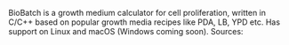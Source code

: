 BioBatch is a growth medium calculator for cell proliferation, written in C/C++ based on popular growth media recipes like PDA, LB, YPD etc. 
Has support on Linux and macOS (Windows coming soon).
Sources:
